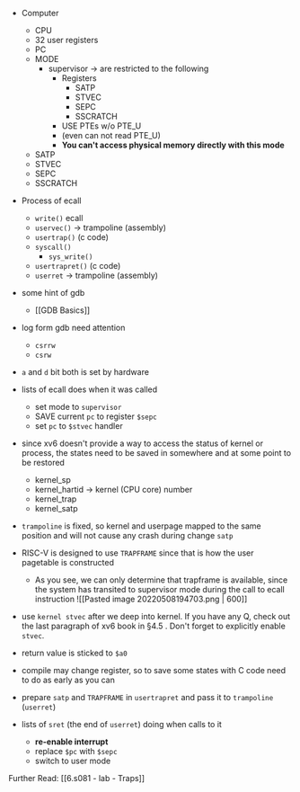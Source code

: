- Computer
	- CPU
	- 32 user registers
	- PC
	- MODE
		- supervisor -> are restricted to the following
			- Registers
				- SATP
				- STVEC
				- SEPC
				- SSCRATCH
			- USE PTEs w/o PTE_U
			- (even can not read PTE_U)
			- **You can't access physical memory directly with this mode**
	- SATP
	- STVEC
	- SEPC
	- SSCRATCH
- Process of ecall
	- `write()` ecall
	- `uservec()` -> trampoline (assembly)
	- `usertrap()` (c code)
	- `syscall()`
		- `sys_write()`
	- `usertrapret()` (c code)
	- `userret` -> trampoline (assembly)

- some hint of gdb
	- [[GDB Basics]]
	

- log form gdb need attention
	- `csrrw`
	- `csrw`

- `a` and `d` bit both is set by hardware

- lists of ecall does when it was called
	 - set mode to `supervisor` 
	 - SAVE current `pc` to register `$sepc`
	 - set `pc` to `$stvec` handler

- since xv6 doesn't provide a way to access the status of kernel or process, the states need to be saved in somewhere and at some point to be restored
	- kernel_sp
	- kernel_hartid -> kernel (CPU core) number
	- kernel_trap
	- kernel_satp

- `trampoline` is fixed, so kernel and userpage mapped to the same position and will not cause any crash during change `satp`

- RISC-V is designed to use `TRAPFRAME` since that is how the user pagetable is constructed
	- As you see, we can only determine that trapframe is available, since the system has transited to supervisor mode during the call to ecall instruction ![[Pasted image 20220508194703.png | 600]]
- use `kernel stvec` after we deep into kernel. If you have any Q, check out the last paragraph of xv6 book in §4.5 . Don't forget to explicitly enable `stvec`.

- return value is sticked to `$a0`

- compile may change register, so to save some states with C code need to do as early as you can

- prepare `satp` and `TRAPFRAME` in `usertrapret` and pass it to `trampoline` (`userret`)

- lists of `sret` (the end of `userret`) doing when calls to it
	- **re-enable interrupt**
	- replace `$pc` with `$sepc`
	- switch to user mode


Further Read:
	[[6.s081 - lab - Traps]]